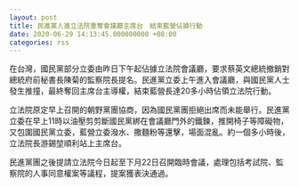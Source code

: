 ```yaml
---
layout: post
title: 民進黨人進立法院重奪會議廳主席台　結束藍營佔據行動
date: 2020-06-29 14:13:45.000000000 +08:00
categories: rss
---
```


在台灣，國民黨部分立委由昨日下午起佔據立法院會議廳，要求蔡英文總統撤銷對總統府前秘書長陳菊的監察院長提名。民進黨立委上午進入會議廳，與國民黨人士發生推撞，最終奪回主席台主導權，結束藍營長達20多小時佔領立法院行動。

立法院原定早上召開的朝野黨團協商，因為國民黨團拒絕出席而未能舉行。民進黨立委在早上11時以油壓剪剪斷國民黨綁在會議廳門外的鐵鍊，推開椅子等障礙物，又包圍國民黨立委，藍營立委潑水、撒麵粉等還擊，場面混亂。約一個多小時後，立法院長游錫堃順利站上主席台。

民進黨團之後提請立法院今日起至下月22日召開臨時會議，處理包括考試院、監察院的人事同意權案等議程，提案獲表決通過。
